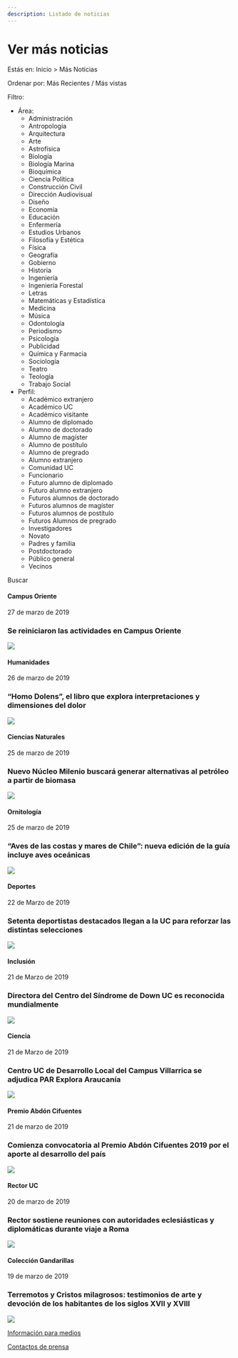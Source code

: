 ```yaml
---
description: Listado de noticias
---
```


# Ver más noticias

Estás en: Inicio &gt; Más Noticias

Ordenar por: Más Recientes / Más vistas

Filtro:

* Área: 
  * Administración
  * Antropología 
  * Arquitectura 
  * Arte 
  * Astrofísica 
  * Biología 
  * Biología Marina 
  * Bioquímica 
  * Ciencia Política 
  * Construcción Civil 
  * Dirección Audiovisual 
  * Diseño 
  * Economía 
  * Educación 
  * Enfermería 
  * Estudios Urbanos 
  * Filosofía y Estética
  * Física 
  * Geografía 
  * Gobierno 
  * Historia 
  * Ingeniería 
  * Ingeniería Forestal 
  * Letras 
  * Matemáticas y Estadística
  * Medicina 
  * Música 
  * Odontología 
  * Periodismo 
  * Psicología 
  * Publicidad 
  * Química y Farmacia
  * Sociología 
  * Teatro 
  * Teología 
  * Trabajo Social
* Perfil:
  * Académico extranjero 
  * Académico UC 
  * Académico visitante 
  * Alumno de diplomado 
  * Alumno de doctorado 
  * Alumno de magíster 
  * Alumno de postítulo 
  * Alumno de pregrado 
  * Alumno extranjero 
  * Comunidad UC 
  * Funcionario 
  * Futuro alumno de diplomado 
  * Futuro alumno extranjero 
  * Futuros alumnos de doctorado 
  * Futuros alumnos de magíster 
  * Futuros alumnos de postítulo 
  * Futuros Alumnos de pregrado 
  * Investigadores 
  * Novato 
  * Padres y familia 
  * Postdoctorado 
  * Público general 
  * Vecinos

Buscar

#### Campus Oriente

27 de marzo de 2019

### Se reiniciaron las actividades en Campus Oriente

![](../.gitbook/assets/_mg_7911.JPG)

#### Humanidades

26 de marzo de 2019

### “Homo Dolens”, el libro que explora interpretaciones y dimensiones del dolor

![](../.gitbook/assets/simple_bodily_pain.jpg)

#### Ciencias Naturales

25 de marzo de 2019

### Nuevo Núcleo Milenio buscará generar alternativas al petróleo a partir de biomasa

![](../.gitbook/assets/bubbles-chemistry-close-up-220989.jpg)

#### Ornitología

25 de marzo de 2019

### “Aves de las costas y mares de Chile”: nueva edición de la guía incluye aves oceánicas

![](../.gitbook/assets/animal-beach-beak-298314.jpg)

#### Deportes

22 de Marzo de 2019

### Setenta deportistas destacados llegan a la UC para reforzar las distintas selecciones

![](../.gitbook/assets/70deportistas-destacados-llegan-a-la-uc.JPG)

#### Inclusión

21 de Marzo de 2019

### Directora del Centro del Síndrome de Down UC es reconocida mundialmente

![](../.gitbook/assets/macarena_lizama.png)

#### Ciencia

21 de Marzo de 2019

### Centro UC de Desarrollo Local del Campus Villarrica se adjudica PAR Explora Araucanía

![](../.gitbook/assets/centro-desarrollo-local-campus-villarrica-adjudica-explora-araucania.jpg)

#### Premio Abdón Cifuentes

21 de marzo de 2019

### Comienza convocatoria al Premio Abdón Cifuentes 2019 por el aporte al desarrollo del país

![](../.gitbook/assets/premio-abdon-cifuentes-2019.jpg)

#### Rector UC

20 de marzo de 2019

### Rector sostiene reuniones con autoridades eclesiásticas y diplomáticas durante viaje a Roma

![](../.gitbook/assets/rector-sostiene-reniones.jpg)

#### Colección Gandarillas

19 de marzo de 2019

### Terremotos y Cristos milagrosos: testimonios de arte y devoción de los habitantes de los siglos XVII y XVIII

![](../.gitbook/assets/terremotos-y-cristos-milagrosos.jpg)

[Información para medios](../informacion-para-medios/landing-info-para-medios/)

[Contactos de prensa](../informacion-para-medios/contacos-de-prensa.md)

